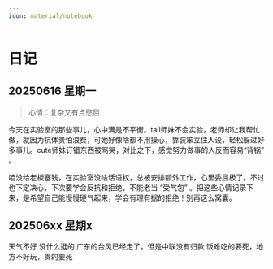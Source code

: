 ```yaml
---
icon: material/notebook
---
```


# 日记

## 20250616 星期一 

> 心情：复杂又有点憋屈

今天在实验室的那些事儿，心中满是不平衡。tall师妹不会实验，老师却让我帮忙做，就因为抗体贵怕浪费，可她好像啥都不用操心，靠装笨立住人设，轻松躲过好多事儿。cute师妹订错东西被骂哭，对比之下，感觉努力做事的人反而容易“背锅” 。

咱没给老板塞钱，在实验室没啥话语权，总被安排额外工作，心里委屈极了。不过也下定决心，下次要学会反抗和拒绝，不能老当 “受气包” 。把这些心情记录下来，是希望自己能慢慢硬气起来，学会有理有据的拒绝！别再这么窝囊。

## 202506xx 星期x

天气不好
没什么逛的
广东的台风已经走了，但是中联没有归款
饭难吃的要死，地方不好玩，贵的要死
